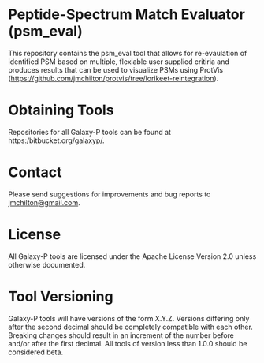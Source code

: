 # Peptide-Spectrum Match Evaluator (psm_eval)

This repository contains the psm_eval tool that allows for
re-evaulation of identified PSM based on multiple, flexiable user
supplied critiria and produces results that can be used to visualize
PSMs using ProtVis
(https://github.com/jmchilton/protvis/tree/lorikeet-reintegration).


# Obtaining Tools

Repositories for all Galaxy-P tools can be found at
https:/bitbucket.org/galaxyp/.

# Contact

Please send suggestions for improvements and bug reports to
jmchilton@gmail.com.

# License

All Galaxy-P tools are licensed under the Apache License Version 2.0
unless otherwise documented.

# Tool Versioning

Galaxy-P tools will have versions of the form X.Y.Z. Versions
differing only after the second decimal should be completely
compatible with each other. Breaking changes should result in an
increment of the number before and/or after the first decimal. All
tools of version less than 1.0.0 should be considered beta.
